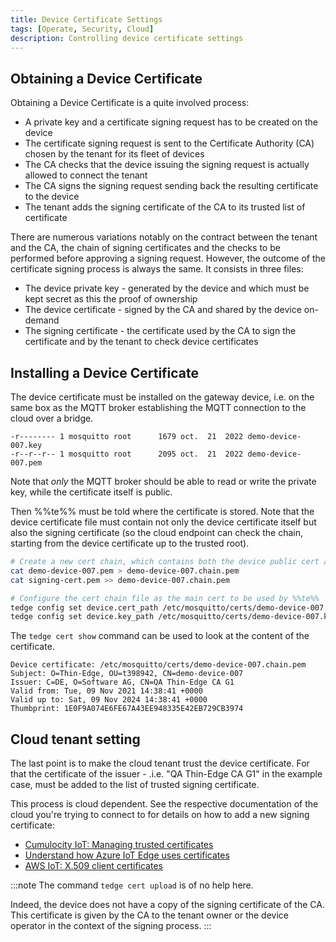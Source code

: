 ```yaml
---
title: Device Certificate Settings
tags: [Operate, Security, Cloud]
description: Controlling device certificate settings
---
```


## Obtaining a Device Certificate

Obtaining a Device Certificate is a quite involved process:
- A private key and a certificate signing request has to be created on the device
- The certificate signing request is sent to the Certificate Authority (CA) chosen by the tenant for its fleet of devices
- The CA checks that the device issuing the signing request is actually allowed to connect the tenant
- The CA signs the signing request sending back the resulting certificate to the device
- The tenant adds the signing certificate of the CA to its trusted list of certificate

There are numerous variations notably on the contract between the tenant and the CA,
the chain of signing certificates and the checks to be performed before approving a signing request.
However, the outcome of the certificate signing process is always the same.
It consists in three files:
- The device private key - generated by the device and which must be kept secret as this the proof of ownership
- The device certificate - signed by the CA and shared by the device on-demand
- The signing certificate - the certificate used by the CA to sign the certificate and by the tenant to check device certificates

## Installing a Device Certificate

The device certificate must be installed on the gateway device,
i.e. on the same box as the MQTT broker establishing the MQTT connection to the cloud over a bridge.

```text title="ls -lh /etc/mosquitto/certs"
-r-------- 1 mosquitto root      1679 oct.  21  2022 demo-device-007.key
-r--r--r-- 1 mosquitto root      2095 oct.  21  2022 demo-device-007.pem
```

Note that *only* the MQTT broker should be able to read or write the private key, while the certificate itself is public.

Then %%te%% must be told where the certificate is stored.
Note that the device certificate file must contain not only the device certificate itself
but also the signing certificate
(so the cloud endpoint can check the chain, starting from the device certificate up to the trusted root).

```sh
# Create a new cert chain, which contains both the device public cert and the signing (in that order)
cat demo-device-007.pem > demo-device-007.chain.pem
cat signing-cert.pem >> demo-device-007.chain.pem

# Configure the cert chain file as the main cert to be used by %%te%%
tedge config set device.cert_path /etc/mosquitto/certs/demo-device-007.chain.pem
tedge config set device.key_path /etc/mosquitto/certs/demo-device-007.key
```

The `tedge cert show` command can be used to look at the content of the certificate.

```text title="tedge cert show""                                 
Device certificate: /etc/mosquitto/certs/demo-device-007.chain.pem
Subject: O=Thin-Edge, OU=t398942, CN=demo-device-007
Issuer: C=DE, O=Software AG, CN=QA Thin-Edge CA G1
Valid from: Tue, 09 Nov 2021 14:38:41 +0000
Valid up to: Sat, 09 Nov 2024 14:38:41 +0000
Thumbprint: 1E0F9A074E6FE67A43EE948335E42EB729CB3974
```

## Cloud tenant setting

The last point is to make the cloud tenant trust the device certificate.
For that the certificate of the issuer - .i.e. "QA Thin-Edge CA G1" in the example case,
must be added to the list of trusted signing certificate.

This process is cloud dependent.
See the respective documentation of the cloud you're trying to connect to for details on how to add a new signing certificate:
- [Cumulocity IoT: Managing trusted certificates](https://cumulocity.com/guides/users-guide/device-management/#managing-trusted-certificates)
- [Understand how Azure IoT Edge uses certificates](https://learn.microsoft.com/en-us/azure/iot-edge/iot-edge-certs)
- [AWS IoT: X.509 client certificates](https://docs.aws.amazon.com/iot/latest/developerguide/x509-client-certs.html)

:::note
The command `tedge cert upload` is of no help here.

Indeed, the device does not have a copy of the signing certificate of the CA.
This certificate is given by the CA to the tenant owner or the device operator
in the context of the signing process.
:::
